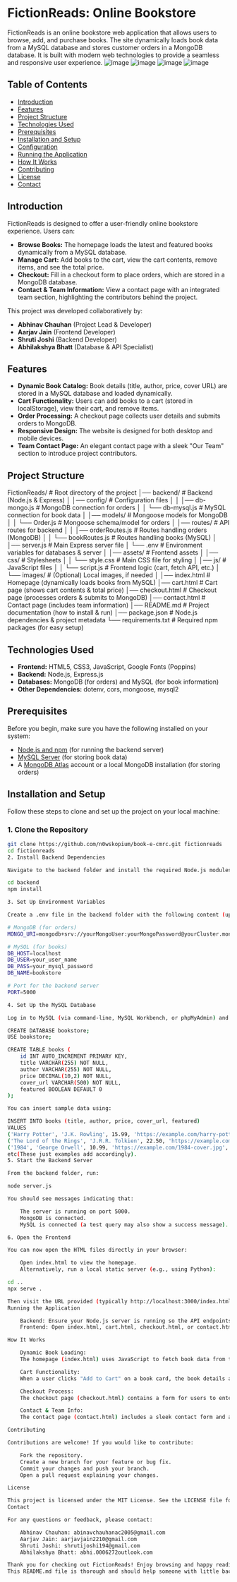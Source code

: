 # FictionReads: Online Bookstore

FictionReads is an online bookstore web application that allows users to browse, add, and purchase books. The site dynamically loads book data from a MySQL database and stores customer orders in a MongoDB database. It is built with modern web technologies to provide a seamless and responsive user experience.
![image](https://github.com/user-attachments/assets/ccf0c301-29e6-422f-bc3b-98f6ddcf63fd)
![image](https://github.com/user-attachments/assets/1592fd61-c729-4aa1-bb58-f1bf4b77b3ba)
![image](https://github.com/user-attachments/assets/1aac5a01-1d9e-4119-9e6d-c7449dc371d6)
![image](https://github.com/user-attachments/assets/bb692445-59c9-4c49-905c-7a88daaeb45b)



## Table of Contents

- [Introduction](#introduction)
- [Features](#features)
- [Project Structure](#project-structure)
- [Technologies Used](#technologies-used)
- [Prerequisites](#prerequisites)
- [Installation and Setup](#installation-and-setup)
- [Configuration](#configuration)
- [Running the Application](#running-the-application)
- [How It Works](#how-it-works)
- [Contributing](#contributing)
- [License](#license)
- [Contact](#contact)

## Introduction

FictionReads is designed to offer a user-friendly online bookstore experience. Users can:
- **Browse Books:** The homepage loads the latest and featured books dynamically from a MySQL database.
- **Manage Cart:** Add books to the cart, view the cart contents, remove items, and see the total price.
- **Checkout:** Fill in a checkout form to place orders, which are stored in a MongoDB database.
- **Contact & Team Information:** View a contact page with an integrated team section, highlighting the contributors behind the project.

This project was developed collaboratively by:
- **Abhinav Chauhan** (Project Lead & Developer)
- **Aarjav Jain** (Frontend Developer)
- **Shruti Joshi** (Backend Developer)
- **Abhilakshya Bhatt** (Database & API Specialist)

## Features

- **Dynamic Book Catalog:** Book details (title, author, price, cover URL) are stored in a MySQL database and loaded dynamically.
- **Cart Functionality:** Users can add books to a cart (stored in localStorage), view their cart, and remove items.
- **Order Processing:** A checkout page collects user details and submits orders to MongoDB.
- **Responsive Design:** The website is designed for both desktop and mobile devices.
- **Team Contact Page:** An elegant contact page with a sleek "Our Team" section to introduce project contributors.

## Project Structure
FictionReads/                     # Root directory of the project
│── backend/                       # Backend (Node.js & Express)
│   │── config/                    # Configuration files
│   │   │── db-mongo.js            # MongoDB connection for orders
│   │   └── db-mysql.js            # MySQL connection for book data
│   │── models/                    # Mongoose models for MongoDB
│   │   └── Order.js               # Mongoose schema/model for orders
│   │── routes/                    # API routes for backend
│   │   │── orderRoutes.js         # Routes handling orders (MongoDB)
│   │   └── bookRoutes.js          # Routes handling books (MySQL)
│   │── server.js                   # Main Express server file
│   └── .env                        # Environment variables for databases & server
│
│── assets/                         # Frontend assets
│   │── css/                        # Stylesheets
│   │   └── style.css               # Main CSS file for styling
│   │── js/                         # JavaScript files
│   │   └── script.js               # Frontend logic (cart, fetch API, etc.)
│   └── images/                     # (Optional) Local images, if needed
│
│── index.html                      # Homepage (dynamically loads books from MySQL)
│── cart.html                       # Cart page (shows cart contents & total price)
│── checkout.html                    # Checkout page (processes orders & submits to MongoDB)
│── contact.html                     # Contact page (includes team information)
│── README.md                        # Project documentation (how to install & run)
│── package.json                     # Node.js dependencies & project metadata
└── requirements.txt                  # Required npm packages (for easy setup)



## Technologies Used

- **Frontend:** HTML5, CSS3, JavaScript, Google Fonts (Poppins)
- **Backend:** Node.js, Express.js
- **Databases:** MongoDB (for orders) and MySQL (for book information)
- **Other Dependencies:** dotenv, cors, mongoose, mysql2

## Prerequisites

Before you begin, make sure you have the following installed on your system:
- [Node.js and npm](https://nodejs.org/) (for running the backend server)
- [MySQL Server](https://www.mysql.com/downloads/) (for storing book data)
- A [MongoDB Atlas](https://www.mongodb.com/cloud/atlas) account or a local MongoDB installation (for storing orders)

## Installation and Setup

Follow these steps to clone and set up the project on your local machine:

### 1. Clone the Repository

```sh
git clone https://github.com/n0wskopium/book-e-cmrc.git fictionreads
cd fictionreads
2. Install Backend Dependencies

Navigate to the backend folder and install the required Node.js modules:

cd backend
npm install

3. Set Up Environment Variables

Create a .env file in the backend folder with the following content (update the values with your actual credentials):

# MongoDB (for orders)
MONGO_URI=mongodb+srv://yourMongoUser:yourMongoPassword@yourCluster.mongodb.net/bookstore?retryWrites=true&w=majority

# MySQL (for books)
DB_HOST=localhost
DB_USER=your_user_name
DB_PASS=your_mysql_password
DB_NAME=bookstore

# Port for the backend server
PORT=5000

4. Set Up the MySQL Database

Log in to MySQL (via command-line, MySQL Workbench, or phpMyAdmin) and execute the following:

CREATE DATABASE bookstore;
USE bookstore;

CREATE TABLE books (
    id INT AUTO_INCREMENT PRIMARY KEY,
    title VARCHAR(255) NOT NULL,
    author VARCHAR(255) NOT NULL,
    price DECIMAL(10,2) NOT NULL,
    cover_url VARCHAR(500) NOT NULL,
    featured BOOLEAN DEFAULT 0
);

You can insert sample data using:

INSERT INTO books (title, author, price, cover_url, featured)
VALUES 
('Harry Potter', 'J.K. Rowling', 15.99, 'https://example.com/harry-potter-cover.jpg', 0),
('The Lord of the Rings', 'J.R.R. Tolkien', 22.50, 'https://example.com/lotr-cover.jpg', 1),
('1984', 'George Orwell', 10.99, 'https://example.com/1984-cover.jpg', 0);
etc(These just examples add accordingly).
5. Start the Backend Server

From the backend folder, run:

node server.js

You should see messages indicating that:

    The server is running on port 5000.
    MongoDB is connected.
    MySQL is connected (a test query may also show a success message).

6. Open the Frontend

You can now open the HTML files directly in your browser:

    Open index.html to view the homepage.
    Alternatively, run a local static server (e.g., using Python):

cd ..
npx serve .

Then visit the URL provided (typically http://localhost:3000/index.html).
Running the Application

    Backend: Ensure your Node.js server is running so the API endpoints (for orders and books) are active.
    Frontend: Open index.html, cart.html, checkout.html, or contact.html in your browser. The site will dynamically fetch and display book data and handle cart functionality using localStorage.

How It Works

    Dynamic Book Loading:
    The homepage (index.html) uses JavaScript to fetch book data from the backend API endpoints (/api/books/latest and /api/books/featured) and renders the book cards on the page. The book information is stored in a MySQL database, and each book record includes a cover URL, title, author, and price.

    Cart Functionality:
    When a user clicks "Add to Cart" on a book card, the book details are stored in localStorage. The cart page (cart.html) reads from localStorage, displays the selected books with their prices, and allows items to be removed. The total price is calculated dynamically.

    Checkout Process:
    The checkout page (checkout.html) contains a form for users to enter their details. On submission, the order (including cart items) is sent to the backend and stored in MongoDB. The cart is then cleared, and the user is redirected to the homepage.

    Contact & Team Info:
    The contact page (contact.html) includes a sleek contact form and an "Our Team" section that introduces the project contributors.

Contributing

Contributions are welcome! If you would like to contribute:

    Fork the repository.
    Create a new branch for your feature or bug fix.
    Commit your changes and push your branch.
    Open a pull request explaining your changes.

License

This project is licensed under the MIT License. See the LICENSE file for more information.
Contact

For any questions or feedback, please contact:

    Abhinav Chauhan: abinavchauhanac2005@gmail.com
    Aarjav Jain: aarjavjain2210@gmail.com
    Shruti Joshi: shrutijoshi194@gmail.com
    Abhilakshya Bhatt: abhi.0006272outlook.com

Thank you for checking out FictionReads! Enjoy browsing and happy reading!
This README.md file is thorough and should help someone with little background get started with your project. Let me know if you need any further modifications!
